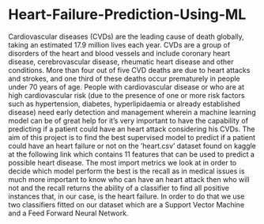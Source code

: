 # Heart-Failure-Prediction-Using-ML
Cardiovascular diseases (CVDs) are the leading cause of death globally, taking an
estimated 17.9 million lives each year. CVDs are a group of disorders of the heart and
blood vessels and include coronary heart disease, cerebrovascular disease, rheumatic
heart disease and other conditions. More than four out of five CVD deaths are due
to heart attacks and strokes, and one third of these deaths occur prematurely in
people under 70 years of age. People with cardiovascular disease or who are at
high cardiovascular risk (due to the presence of one or more risk factors such as
hypertension, diabetes, hyperlipidaemia or already established disease) need early
detection and management wherein a machine learning model can be of great help
for it’s very important to have the capability of predicting if a patient could have an
heart attack considering his CVDs.
The aim of this project is to find the best supervised model to predict if a patient
could have an heart failure or not on the ’heart.csv’ dataset found on kaggle at the
following link which contains 11 features that can be used to predict a possible heart
disease. The most import metrics we look at in order to decide which model perform
the best is the recall as in medical issues is much more important to know who can
have an heart attack then who will not and the recall returns the ability of a classifier
to find all positive instances that, in our case, is the heart failure. In order to do that
we use two classifiers fitted on our dataset which are a Support Vector Machine and
a Feed Forward Neural Network.
